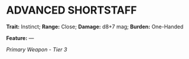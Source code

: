 ﻿# ADVANCED SHORTSTAFF

**Trait:** Instinct; **Range:** Close; **Damage:** d8+7 mag; **Burden:** One-Handed

**Feature:** —

*Primary Weapon - Tier 3*
